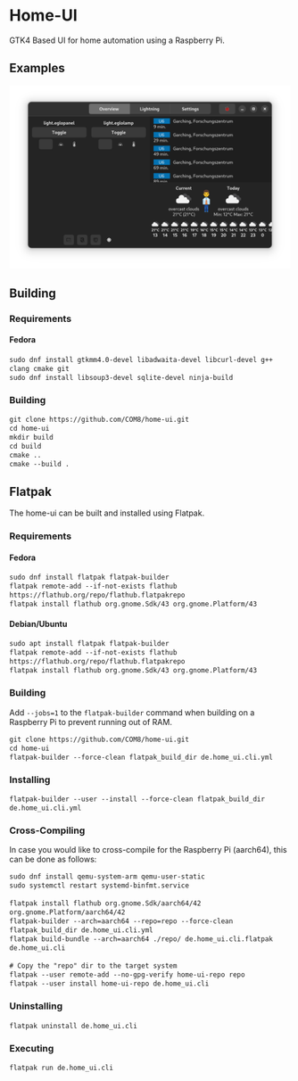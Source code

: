 # Home-UI
GTK4 Based UI for home automation using a Raspberry Pi.

## Examples
![Overview in dark mode](images/overview_dark.png)

## Building

### Requirements
#### Fedora
```
sudo dnf install gtkmm4.0-devel libadwaita-devel libcurl-devel g++ clang cmake git
sudo dnf install libsoup3-devel sqlite-devel ninja-build
```

### Building
```
git clone https://github.com/COM8/home-ui.git
cd home-ui
mkdir build
cd build
cmake ..
cmake --build .
```

## Flatpak
The home-ui can be built and installed using Flatpak.

### Requirements
#### Fedora
```
sudo dnf install flatpak flatpak-builder
flatpak remote-add --if-not-exists flathub https://flathub.org/repo/flathub.flatpakrepo
flatpak install flathub org.gnome.Sdk/43 org.gnome.Platform/43
```

#### Debian/Ubuntu
```
sudo apt install flatpak flatpak-builder
flatpak remote-add --if-not-exists flathub https://flathub.org/repo/flathub.flatpakrepo
flatpak install flathub org.gnome.Sdk/43 org.gnome.Platform/43
```

### Building
Add `--jobs=1` to the `flatpak-builder` command when building on a Raspberry Pi to prevent running out of RAM.
```
git clone https://github.com/COM8/home-ui.git
cd home-ui
flatpak-builder --force-clean flatpak_build_dir de.home_ui.cli.yml
```

### Installing
```
flatpak-builder --user --install --force-clean flatpak_build_dir de.home_ui.cli.yml
```

### Cross-Compiling
In case you would like to cross-compile for the Raspberry Pi (aarch64), this can be done as follows:
```
sudo dnf install qemu-system-arm qemu-user-static
sudo systemctl restart systemd-binfmt.service

flatpak install flathub org.gnome.Sdk/aarch64/42 org.gnome.Platform/aarch64/42
flatpak-builder --arch=aarch64 --repo=repo --force-clean flatpak_build_dir de.home_ui.cli.yml
flatpak build-bundle --arch=aarch64 ./repo/ de.home_ui.cli.flatpak de.home_ui.cli

# Copy the "repo" dir to the target system
flatpak --user remote-add --no-gpg-verify home-ui-repo repo
flatpak --user install home-ui-repo de.home_ui.cli
```

### Uninstalling
```
flatpak uninstall de.home_ui.cli
```

### Executing
```
flatpak run de.home_ui.cli
```
